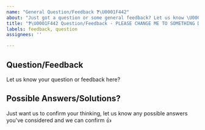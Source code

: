 ```yaml
---
name: "General Question/Feedback ❓\U0001F442"
about: "Just got a question or some general feedback? Let us know \U0001F44D"
title: "❓\U0001F442 Question/Feedback - PLEASE CHANGE ME TO SOMETHING DESCRIPTIVE"
labels: feedback, question
assignees: ''

---
```


## Question/Feedback 

Let us know your question or feedback here?

## Possible Answers/Solutions?

Just want us to confirm your thinking, let us know any possible answers you've considered and we can confirm 👍
